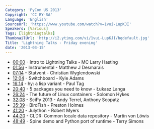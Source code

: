 ```yaml
---
Category: 'PyCon US 2013'
Copyright: 'CC BY-SA'
Language: 'English'
SourceUrl: 'https://www.youtube.com/watch?v=1vui-LupKJI'
Speakers: [Various]
Tags: [lightningtalks]
ThumbnailUrl: 'http://i2.ytimg.com/vi/1vui-LupKJI/hqdefault.jpg'
Title: 'Lightning Talks - Friday evening'
date: '2013-03-15'
---
```

* [00:00](#t=0m) - Intro to Lightning Talks - MC Larry Hasting
* [01:56](#t=1m56s) - Instrumental - Matthew J Desmarais
* [07:14](#t=7m14s) - Statvent - Christian Wyglendowski
* [12:04](#t=12m4s) - Switchboard - Kyle Adams
* [16:14](#t=16m14s) - hy: a lisp variant - Paul Tag
* [20:40](#t=20m40s) - 5 packages you need to know - Łukasz Langa
* [26:24](#t=26m24s) - The future of Linux containers - Solomon Hykes
* [32:08](#t=32m8s) - SciPy 2013 - Andy Terrel, Anthony Scopatz
* [35:39](#t=35m39s) - BirdFish - Preston Holmes
* [41:20](#t=41m20s) - Julython - Robert Myers
* [44:20](#t=44m20s) - CLDR: Common locale data repository -  Martin von Löwis
* [48:49](#t=48m49s) - Spine demo and Python port of runtime - Terry Simons